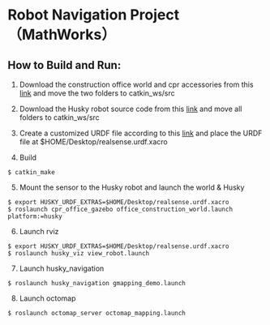 # Robot Navigation Project（MathWorks）



## How to Build and Run:

1. Download the construction office world and cpr accessories from this [link](https://github.com/clearpathrobotics/cpr_gazebo/tree/noetic-devell) and move the two folders to catkin_ws/src

2. Download the Husky robot source code from this [link](https://github.com/husky/husky) and move all folders to catkin_ws/src


3. Create a customized URDF file according to this [link](https://www.clearpathrobotics.com/assets/guides/kinetic/husky/additional_sim_worlds.html) and place the URDF file at $HOME/Desktop/realsense.urdf.xacro


4. Build

```console
$ catkin_make
```

5. Mount the sensor to the Husky robot and launch the world & Husky

```console
$ export HUSKY_URDF_EXTRAS=$HOME/Desktop/realsense.urdf.xacro
$ roslaunch cpr_office_gazebo office_construction_world.launch platform:=husky
```

6. Launch rviz

```console
$ export HUSKY_URDF_EXTRAS=$HOME/Desktop/realsense.urdf.xacro
$ roslaunch husky_viz view_robot.launch
```

7. Launch husky_navigation

```console
$ roslaunch husky_navigation gmapping_demo.launch
```

8. Launch octomap

```console
$ roslaunch octomap_server octomap_mapping.launch
```
